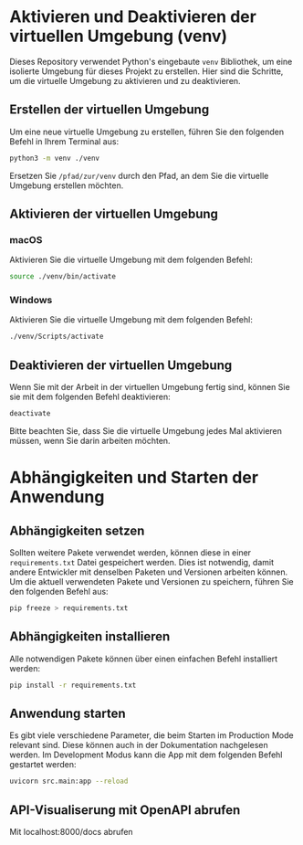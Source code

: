 # Aktivieren und Deaktivieren der virtuellen Umgebung (venv)

Dieses Repository verwendet Python's eingebaute `venv` Bibliothek, um eine isolierte Umgebung für dieses Projekt zu erstellen. Hier sind die Schritte, um die virtuelle Umgebung zu aktivieren und zu deaktivieren.

## Erstellen der virtuellen Umgebung

Um eine neue virtuelle Umgebung zu erstellen, führen Sie den folgenden Befehl in Ihrem Terminal aus:

```bash
python3 -m venv ./venv
```

Ersetzen Sie `/pfad/zur/venv` durch den Pfad, an dem Sie die virtuelle Umgebung erstellen möchten.

## Aktivieren der virtuellen Umgebung

### macOS

Aktivieren Sie die virtuelle Umgebung mit dem folgenden Befehl:

```bash
source ./venv/bin/activate
```

### Windows

Aktivieren Sie die virtuelle Umgebung mit dem folgenden Befehl:

```bash
./venv/Scripts/activate
```

## Deaktivieren der virtuellen Umgebung

Wenn Sie mit der Arbeit in der virtuellen Umgebung fertig sind, können Sie sie mit dem folgenden Befehl deaktivieren:

```bash
deactivate
```

Bitte beachten Sie, dass Sie die virtuelle Umgebung jedes Mal aktivieren müssen, wenn Sie darin arbeiten möchten.

# Abhängigkeiten und Starten der Anwendung

## Abhängigkeiten setzen

Sollten weitere Pakete verwendet werden, können diese in einer `requirements.txt` Datei gespeichert werden. Dies ist notwendig, damit andere Entwickler mit denselben Paketen und Versionen arbeiten können. Um die aktuell verwendeten Pakete und Versionen zu speichern, führen Sie den folgenden Befehl aus:

```bash
pip freeze > requirements.txt
```

## Abhängigkeiten installieren

Alle notwendigen Pakete können über einen einfachen Befehl installiert werden:

```bash
pip install -r requirements.txt
```

## Anwendung starten

Es gibt viele verschiedene Parameter, die beim Starten im Production Mode relevant sind. Diese können auch in der Dokumentation nachgelesen werden. Im Development Modus kann die App mit dem folgenden Befehl gestartet werden:

```bash
uvicorn src.main:app --reload
```

## API-Visualiserung mit OpenAPI abrufen

Mit localhost:8000/docs abrufen

